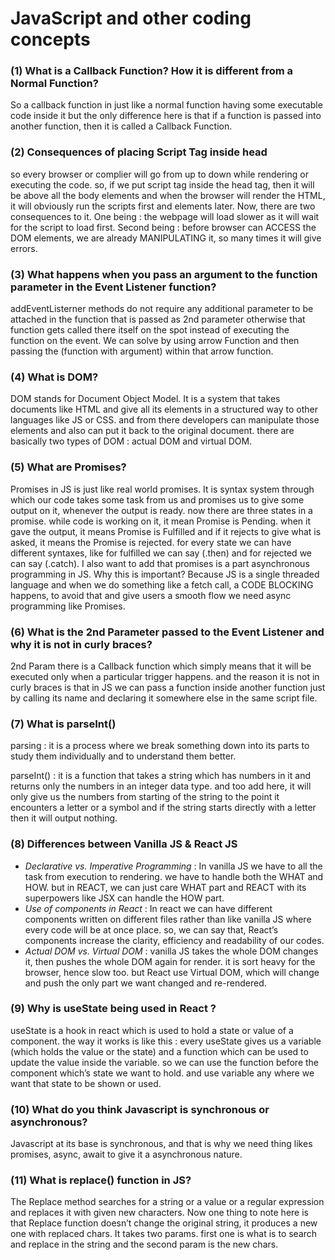 # JavaScript and other coding concepts

### (1) What is a Callback Function? How it is different from a Normal Function?

So a callback function in just like a normal function having some executable code inside it but the only difference here is that if a function is passed into another function, then it is called a Callback Function.

### (2) Consequences of placing Script Tag inside head

so every browser or complier will go from up to down while rendering or executing the code. so, if we put script tag inside the head tag, then it will be above all the body elements and when the browser will render the HTML, it will obviously run the scripts first and elements later. Now, there are two consequences to it. One being : the webpage will load slower as it will wait for the script to load first. Second being : before browser can ACCESS the DOM elements, we are already MANIPULATING it, so many times it will give errors.


### (3) What happens when you pass an argument to the function parameter in the Event Listener function?

addEventListerner methods do not require any additional parameter to be attached in the function that is passed as 2nd parameter otherwise that function gets called there itself on the spot instead of executing the function on the event. We can solve by using arrow Function and then passing the (function with argument) within that arrow function.

### (4) What is DOM?

DOM stands for Document Object Model. It is a system that takes documents like HTML and give all its elements in a structured way to other languages like JS or CSS. and from there developers can manipulate those elements and also can put it back to the original document. there are basically two types of DOM : actual DOM and virtual DOM.

### (5) What are Promises?

Promises in JS is just like real world promises. It is syntax system through which our code takes some task from us and promises us to give some output on it, whenever the output is ready. now there are three states in a promise. while code is working on it, it mean Promise is Pending. when it gave the output, it means Promise is Fulfilled and if it rejects to give what is asked, it means the Promise is rejected. for every state we can have different syntaxes, like for fulfilled we can say (.then) and for rejected we can say (.catch). I also want to add that promises is a part asynchronous programming in JS. Why this is important? Because JS is a single threaded language and when we do something like a fetch call, a CODE BLOCKING happens, to avoid that and give users a smooth flow we need async programming like Promises.

### (6) What is the 2nd Parameter passed to the Event Listener and why it is not in curly braces?

2nd Param there is a Callback function which simply means that it will be executed only when a particular trigger happens. and the reason it is not in curly braces is that in JS we can pass a function inside another function just by calling its name and declaring it somewhere else in the same script file.

### (7) What is parseInt()

parsing : it is a process where we break something down into its parts to study them individually and to understand them better.

parseInt() : it is a function that takes a string which has numbers in it and returns only the numbers in an integer data type. and too add here, it will only give us the numbers from starting of the string to the point it encounters a letter or a symbol and if the string starts directly with a letter then it will output nothing.

### (8) Differences between Vanilla JS & React JS

- *Declarative vs. Imperative Programming* : In vanilla JS we have to all the task from execution to rendering. we have to handle both the WHAT and HOW. but in REACT, we can just care WHAT part and REACT with its superpowers like JSX can handle the HOW part.
- *Use of components in React* : In react we can have different components written on different files rather than like vanilla JS where every code will be at once place. so, we can say that, React’s components increase the clarity, efficiency and readability of our codes.
- *Actual DOM vs. Virtual DOM* : vanilla JS takes the whole DOM changes it, then pushes the whole DOM again for render. it is sort heavy for the browser, hence slow too. but React use Virtual DOM, which will change and push the only part we want changed and re-rendered.

### (9) Why is useState being used in React ?

useState is a hook in react which is used to hold a state or value of a component. the way it works is like this : every useState gives us a variable (which holds the value or the state) and a function which can be used to update the value inside the variable. so we can use the function before the component which’s state we want to hold. and use variable any where we want that state to be shown or used.

### (10) What do you think Javascript is synchronous or asynchronous?

Javascript at its base is synchronous, and that is why we need thing likes promises, async, await to give it a asynchronous nature.

### (11) What is replace() function in JS?

The Replace method searches for a string or a value or a regular expression and replaces it with given new characters. Now one thing to note here is that Replace function doesn’t change the original string, it produces a new one with replaced chars. It takes two params. first one is what is to search and replace in the string and the second param is the new chars.